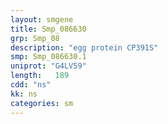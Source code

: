 ```yaml
---
layout: smgene
title: Smp_086630
grp: Smp_08
description: "egg protein CP391S"
smp: Smp_086630.1
uniprot: "G4LV59"
length:   189
cdd: "ns"
kk: ns
categories: sm
---
```

